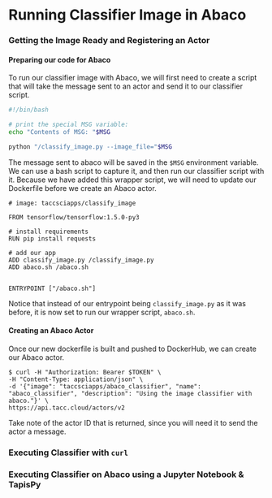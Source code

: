 # Running Classifier Image in Abaco

### Getting the Image Ready and Registering an Actor

#### Preparing our code for Abaco
To run our classifier image with Abaco, we will first need to create a script that will take the message sent to an actor and send it to our classifier script. 

```bash
#!/bin/bash

# print the special MSG variable:
echo "Contents of MSG: "$MSG

python "/classify_image.py --image_file="$MSG
```

The message sent to abaco will be saved in the `$MSG` environment variable. We can use a bash script to capture it, and then run our classifier script with it.
Because we have added this wrapper script, we will need to update our Dockerfile before we create an Abaco actor.

```
# image: taccsciapps/classify_image

FROM tensorflow/tensorflow:1.5.0-py3

# install requirements
RUN pip install requests

# add our app
ADD classify_image.py /classify_image.py
ADD abaco.sh /abaco.sh


ENTRYPOINT ["/abaco.sh"]
```


Notice that instead of our entrypoint being `classify_image.py` as it was before, it is now set to run our wrapper script, `abaco.sh`.

#### Creating an Abaco Actor

Once our new dockerfile is built and pushed to DockerHub, we can create our Abaco actor. 
```
$ curl -H "Authorization: Bearer $TOKEN" \
-H "Content-Type: application/json" \
-d '{"image": "taccsciapps/abaco_classifier", "name": "abaco_classifier", "description": "Using the image classifier with abaco."}' \
https://api.tacc.cloud/actors/v2
```

Take note of the actor ID that is returned, since you will need it to send the actor a message.

### Executing Classifier with `curl`

### Executing Classifier on Abaco using a Jupyter Notebook & TapisPy

